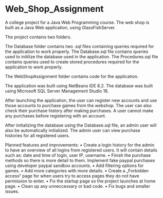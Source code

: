 # Web_Shop_Assignment
A college project for a Java Web Programming course. The web shop is built as a Java Web application, using GlassFishServer.

The project contains two folders.

The Database folder contains two .sql files containing queries required for the application to work properly.
The Database.sql file contains queries used to initilize the database used in the application.
The Procedures.sql file contains queries used to create stored procedures required for the application to work properly.

The WebShopAssignment folder contains code for the application.

The application was built using NetBeans IDE 8.2.
The database was built using Microsoft SQL Server Management Studio 18.

After launching the application, the user can register new accounts and use those accounts to purchase games from the webshop.
The user can also check their purchase history after making purchases.
A user cannot make any purchases before registering with an account.

After initializing the database using the Database.sql file, an admin user will also be automatically initialized.
The admin user can view purchase histories for all registered users.

Planned features and improvements:
•	Create a login history for the admin to have an overview of all logins from registered users. It will contain details such as: date and time of login, user IP, username.
•	Finish the purchase methods so there is more detail to them. Implement fake paypal purchases using developer paypal sandbox accounts.
•	Add filtering options for games.
•	Add more categories with more details.
•	Create a „Forbidden access“ page for when users try to access pages they do not have permission to enter.
•	Fix the startup page so the project launches at home page.
•	Clean up any unneccessary or bad code.
•	Fix bugs and smaller issues.
